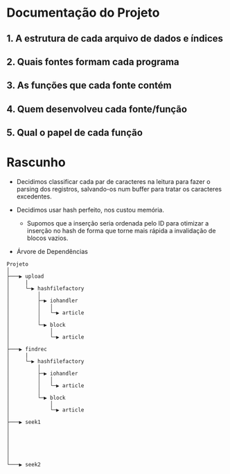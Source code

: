 # Documentação do Projeto

## 1. A estrutura de cada arquivo de dados e índices

## 2. Quais fontes formam cada programa

## 3. As funções que cada fonte contém

## 4. Quem desenvolveu cada fonte/função

## 5. Qual o papel de cada função



# Rascunho
- Decidimos classificar cada par de caracteres na leitura para fazer o parsing dos registros, salvando-os num buffer para tratar os caracteres excedentes.
- Decidimos usar hash perfeito, nos custou memória.
  - Supomos que a inserção seria ordenada pelo ID para otimizar a inserção no hash de forma que torne mais rápida a invalidação de blocos vazios.

- Árvore de Dependências
```
Projeto
│
├───▶ upload
│     |
│     └─▶ hashfilefactory
│         │
│         ├─▶ iohandler
│         │   │
│         │   └─▶ article
│         │
│         └─▶ block
│             │
│             └─▶ article
│
├───▶ findrec
│     |
│     └─▶ hashfilefactory
│         │
│         ├─▶ iohandler
│         │   │
│         │   └─▶ article
│         │
│         └─▶ block
│             │
│             └─▶ article
│
├───▶ seek1
│     
│     
│     
│     
│     
│     
└───▶ seek2
```


<!-- ```
Projeto
│   README.md
│   file001.txt    
│
├───folder1
│   │   file011.txt
│   │   file012.txt
│   │
│   └───subfolder1
│       │   file111.txt
│       │   file112.txt
│       │   ...
│   
└───folder2
    │   file021.txt
    │   file022.txt
``` -->
